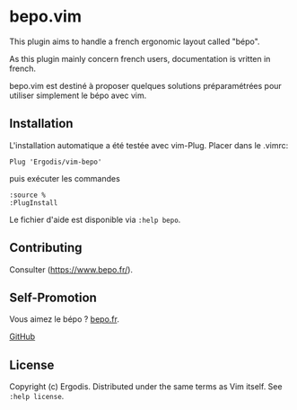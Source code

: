 bepo.vim
============
This plugin aims to handle a french ergonomic layout called "bépo".

As this plugin mainly concern french users, documentation is vritten in
french.

bepo.vim est destiné à proposer quelques solutions préparamétrées pour utiliser simplement le bépo avec vim.


Installation
------------

L'installation automatique a été testée avec vim-Plug.
Placer dans le .vimrc:

    Plug 'Ergodis/vim-bepo'

puis exécuter les commandes 

    :source %
    :PlugInstall

Le fichier d'aide est disponible via `:help bepo`.

Contributing
------------

Consulter (https://www.bepo.fr/).

Self-Promotion
--------------

Vous aimez le bépo ? 
[bepo.fr](http://www.bepo.fr).

[GitHub](https://github.com/ergodis/vim-bepo) 

License
-------

Copyright (c) Ergodis.  Distributed under the same terms as Vim itself.
See `:help license`.
